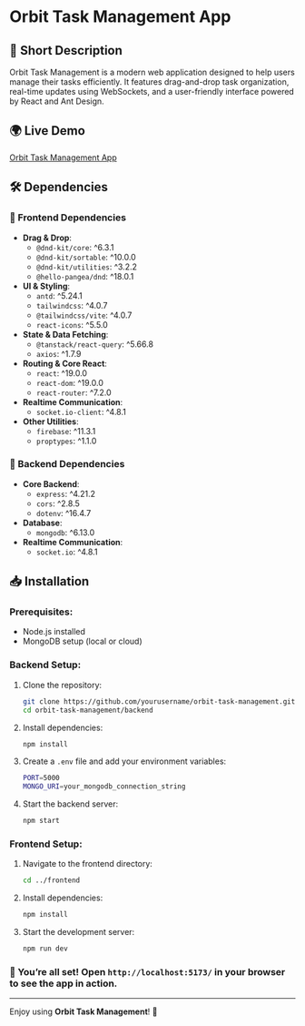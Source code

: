 # Orbit Task Management App

## 🚀 Short Description
Orbit Task Management is a modern web application designed to help users manage their tasks efficiently. It features drag-and-drop task organization, real-time updates using WebSockets, and a user-friendly interface powered by React and Ant Design.

## 🌍 Live Demo
[Orbit Task Management App](https://orbit-task.netlify.app/)

## 🛠️ Dependencies

### 📌 Frontend Dependencies
- **Drag & Drop**:
  - `@dnd-kit/core`: ^6.3.1
  - `@dnd-kit/sortable`: ^10.0.0
  - `@dnd-kit/utilities`: ^3.2.2
  - `@hello-pangea/dnd`: ^18.0.1
- **UI & Styling**:
  - `antd`: ^5.24.1
  - `tailwindcss`: ^4.0.7
  - `@tailwindcss/vite`: ^4.0.7
  - `react-icons`: ^5.5.0
- **State & Data Fetching**:
  - `@tanstack/react-query`: ^5.66.8
  - `axios`: ^1.7.9
- **Routing & Core React**:
  - `react`: ^19.0.0
  - `react-dom`: ^19.0.0
  - `react-router`: ^7.2.0
- **Realtime Communication**:
  - `socket.io-client`: ^4.8.1
- **Other Utilities**:
  - `firebase`: ^11.3.1
  - `proptypes`: ^1.1.0

### 📌 Backend Dependencies
- **Core Backend**:
  - `express`: ^4.21.2
  - `cors`: ^2.8.5
  - `dotenv`: ^16.4.7
- **Database**:
  - `mongodb`: ^6.13.0
- **Realtime Communication**:
  - `socket.io`: ^4.8.1

## 📥 Installation

### Prerequisites:
- Node.js installed
- MongoDB setup (local or cloud)

### Backend Setup:
1. Clone the repository:
   ```sh
   git clone https://github.com/yourusername/orbit-task-management.git
   cd orbit-task-management/backend
   ```
2. Install dependencies:
   ```sh
   npm install
   ```
3. Create a `.env` file and add your environment variables:
   ```sh
   PORT=5000
   MONGO_URI=your_mongodb_connection_string
   ```
4. Start the backend server:
   ```sh
   npm start
   ```

### Frontend Setup:
1. Navigate to the frontend directory:
   ```sh
   cd ../frontend
   ```
2. Install dependencies:
   ```sh
   npm install
   ```
3. Start the development server:
   ```sh
   npm run dev
   ```

### 🎉 You’re all set! Open `http://localhost:5173/` in your browser to see the app in action.


---
Enjoy using **Orbit Task Management**! 🚀

